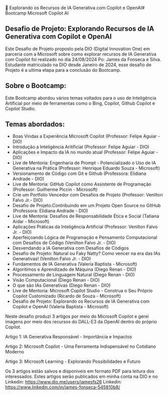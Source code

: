 
Explorando os Recursos de IA Generativa com Copilot e OpenAI# Bootcamp Microsoft Copilot AI

## Desafio de Projeto: Explorando Recursos de IA Generativa com Copilot e OpenAI
Este Desafio de Projeto proposto pela DIO (Digital Innovation One) em parceria com a Microsoft sobre como explorar recursos de IA Generativa com Copilot foi realizado no dia 24/08/2024 Po: James da Fonseca e Silva. Estudante matriculado na DIO desde Janeiro de 2024, esse desafio de Projeto é a ultima etapa para a conclusão do Bootcamp.

## Sobre o Bootcamp:
Este Bootcamp abordou vários temas voltados para o uso de Inteligência Artificial por meio de ferramentas como o Bing, Copilot, Github Copilot e Copilot Studio.

## Temas abordados:
* Boas Vindas a Experiência Microsoft Copilot (Professor: Felipe Aguiar - DIO)
* Introdução a Inteligência Aritificial (Professor: Felipe Aguiar - DIO)
* Aplicações e Impacto da IA no mundo atual (Professor: Felipe Aguiar - DIO)
* Live de Mentoria: Engenharia de Prompt - Potencializado o Uso de IA Generativa na Prática (Professor: Henrique Eduardo Souza - Microsoft)
* Versionamento de Código com Git e Github (Professora: Elidiana Andrade - DIO)
* Live de Mentoria: GitHub Copilot como Assistente de Programação (Professor: Guilherme Piccin - Microsoft)
* Crie um Portfolio Vencedor com Desafios de Projeto (Professor: Venilton Falvo Jr.- DIO)
* Desafio de Projeto:Contribuindo em um Projeto Open Source no GitHub (Professora: Elidiana Andrade - DIO)
* Live de Mentoria: Desafios de Responsabilidade Ética e Social (Tatiana Aidar - Microsoft)
* Aplicações Práticas da Inteligência Artificial (Professor: Venilton Falvo Jr. - DIO)
* Aperfeiçoando Lógica de Programação e Pensamento Computacional com Desafios de Código (Venilton Falvo Jr. - DIO)
* Desvendando a IA Generativa com Desafios de Códigos
* Desafio de Projeto: Natural ou Faky Natty? Como vencer na era das IAs Generativas! (Venilton Falvo Jr. - DIO)
* Fundamentos de IA Generativa (Valeria Baptista - Microsoft)
* Algoritimos e Aprendizado de Máquina (Diego Renan - DIO)
* Processamento de Linguagem Natural (Diego Renan - DIO)
* Visão Computacional (Diego Renan - DIO)
* O que são IAs Generativas (Diego Renan - DIO)
* Live de Mentoria: Microsoft Copilot Studio - Construa o Seu Próprio Copilot Customizado (Ricardo de Souza - Microsoft)
* Desafio de Projeto: Explorando os Recursos de IA Generativa com Copilot e OpenAI (Valeria Baptista - Microsoft)

Neste desafio produzi 3 artigos por meio do Microsoft Copilot e gerei imagens por meio dos recursos do DALL-E3 da OpenAI dentro do próprio Copilot.

Artigo 1: IA Generativa Responsável - Importância e Impactos

Artigo 2: Microsoft Copilot - Uma Ferramenta Indispensável no Cotidiano Moderno

Artigo 3: Microsoft Learning - Explorando Possibilidades e Futuro

Os 3 artigos estão salvos e disponiveis em formato PDF para leitura dos interessados. Estes artigos serão publicados em minha conta na DIO e no Linkedin:
https://www.dio.me/users/jamesfs26
Linkedin:
https://www.linkedin.com/in/james-fonseca-545810b8/


